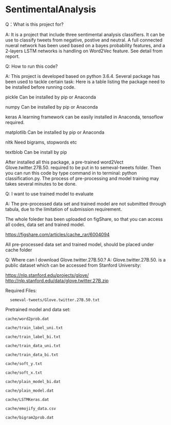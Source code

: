 # SentimentalAnalysis
Q：What is this project for?

A: It is a project that include three sentimental analysis classifiers. It can be use to classify tweets from negative, postive and neutral. A full connected nueral network has been used based on a bayes probability features, and a 2-layers LSTM networks is handling on Word2Vec feature. See detail from report.

Q: How to run this code?

A: This project is developed based on python 3.6.4. Several package has been used to tackle certain task: Here is a table listing the package need to be installed before running code.

pickle		Can be installed by pip or Anaconda

numpy		Can be installed by pip or Anaconda

keras		A learning framework can be easily installed in Anaconda, tensoflow required.

matplotlib	Can be installed by pip or Anaconda 

nltk		Need bigrams, stopwords etc 

textblob	Can be install by pip

After installed all this package, a pre-trained word2Vect Glove.twitter.27B.50. required to be put in to semeval-tweets folder. 
Then you can run this code by type command in to terminal: 
    python classification.py.
The process of pre-processing and model training may takes several minutes to be done.

Q: I want to use trained model to evaluate

A: The pre-processed data set and trained model are not submitted through tabula, due to the limitation of submission requirement. 

The whole foleder has been uploaded on figShare, so that you can access all codes, data set and trained model. 

https://figshare.com/articles/cache_rar/6004094

All pre-processed data set and trained model, should be placed under cache folder

Q: Where can I download Glove.twitter.27B.50.?
A: Glove.twitter.27B.50. is a public dataset which can be accessed from Stanford University: 

https://nlp.stanford.edu/projects/glove/
http://nlp.stanford.edu/data/glove.twitter.27B.zip

Required Files:

      semeval-tweets/Glove.twitter.27B.50.txt

Pretrained model and data set:

	cache/word2prob.dat
	
	cache/train_label_uni.txt
	
	cache/train_label_bi.txt
	
	cache/train_data_uni.txt
	
	cache/train_data_bi.txt
	
	cache/soft_y.txt
	
	cache/soft_x.txt
	
	cache/plain_model_bi.dat
	
	cache/plain_model.dat
	
	cache/LSTMKeras.dat
	
	cache/emojify_data.csv
	
	cache/bigram2prob.dat
      
 
